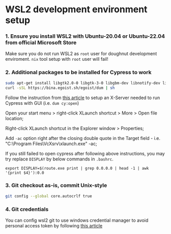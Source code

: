 # WSL2 development environment setup

### 1. Ensure you install WSL2 with Ubuntu-20.04 or Ubuntu-22.04 from official Microsoft Store

Make sure you do not run WSL2 as `root` user for doughnut development enviroment. `nix` tool setup with `root` user will fail!

### 2. Additional packages to be installed for Cypress to work

```bash
sudo apt-get install libgtk2.0-0 libgtk-3-0 libgbm-dev libnotify-dev libgconf-2-4 libnss3 libxss1 libasound2 libxtst6 xauth xvfb
curl -sSL https://bina.egoist.sh/egoist/dum | sh
```

Follow the instruction from [this article](https://shouv.medium.com/how-to-run-cypress-on-wsl2-989b83795fb6) to setup an X-Server needed to run Cypress with GUI (i.e. `dum cy:open`)

Open your start menu > right-click XLaunch shortcut > More > Open file location;

Right-click XLaunch shortcut in the Explorer window > Properties;

Add `-ac` option right after the closing double quote in the Target field - i.e. "C:\Program Files\VcXsrv\xlaunch.exe" -ac;

If you still failed to open cypress after following above instructions, you may try replace `DISPLAY` by below commands in `.bashrc`.

```
export DISPLAY=$(route.exe print | grep 0.0.0.0 | head -1 | awk '{print $4}'):0.0
```

### 3. Git checkout as-is, commit Unix-style

```bash
git config --global core.autocrlf true
```

### 4. Git credentials

You can config wsl2 git to use windows credential manager to avoid personal access token by following [this article](https://learn.microsoft.com/en-us/windows/wsl/tutorials/wsl-git)
